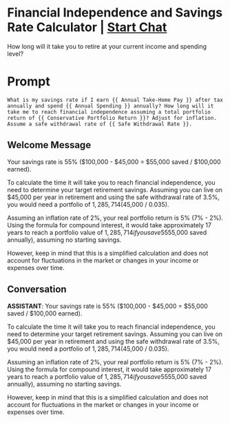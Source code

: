 

# Financial Independence and Savings Rate Calculator | [Start Chat](https://gptcall.net/chat.html?data=%7B%22contact%22%3A%7B%22id%22%3A%229n90wqd_BiTi6a5Ux9EUT%22%2C%22flow%22%3Atrue%7D%7D)
How long will it take you to retire at your current income and spending level?

# Prompt

```
What is my savings rate if I earn {{ Annual Take-Home Pay }} after tax annually and spend {{ Annual Spending }} annually? How long will it take me to reach financial independence assuming a total portfolio return of {{ Conservative Portfolio Return }}? Adjust for inflation. Assume a safe withdrawal rate of {{ Safe Withdrawal Rate }}.
```

## Welcome Message
Your savings rate is 55% ($100,000 - $45,000 = $55,000 saved / $100,000 earned).



To calculate the time it will take you to reach financial independence, you need to determine your target retirement savings. Assuming you can live on $45,000 per year in retirement and using the safe withdrawal rate of 3.5%, you would need a portfolio of $1,285,714 ($45,000 / 0.035).



Assuming an inflation rate of 2%, your real portfolio return is 5% (7% - 2%). Using the formula for compound interest, it would take approximately 17 years to reach a portfolio value of $1,285,714 if you save 55% of your after-tax income each year ($55,000 saved annually), assuming no starting savings.



However, keep in mind that this is a simplified calculation and does not account for fluctuations in the market or changes in your income or expenses over time.

## Conversation

**ASSISTANT**: Your savings rate is 55% ($100,000 - $45,000 = $55,000 saved / $100,000 earned).



To calculate the time it will take you to reach financial independence, you need to determine your target retirement savings. Assuming you can live on $45,000 per year in retirement and using the safe withdrawal rate of 3.5%, you would need a portfolio of $1,285,714 ($45,000 / 0.035).



Assuming an inflation rate of 2%, your real portfolio return is 5% (7% - 2%). Using the formula for compound interest, it would take approximately 17 years to reach a portfolio value of $1,285,714 if you save 55% of your after-tax income each year ($55,000 saved annually), assuming no starting savings.



However, keep in mind that this is a simplified calculation and does not account for fluctuations in the market or changes in your income or expenses over time.

